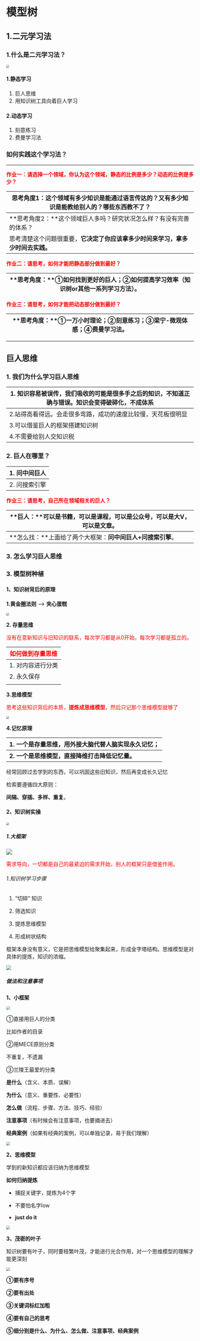 <h1>模型树</h1>
<h2>1.二元学习法</h2>

<h3>1.什么是二元学习法？</h3>

<img src=".\model_tree_imgs\二元学习法.png" style="zoom:50%;" />



<h4>1.静态学习</h4>

1. 巨人思维
2. 用知识树工具向着巨人学习

<h4>2.动态学习</h4>

1. 刻意练习
2. 费曼学习法


<h3>如何实践这个学习法？</h3>

------





**<font color=red>作业一：请选择一个领域，你认为这个领域，静态的比例是多少？动态的比例是多少？</font>**

| **思考角度1：这个**领域有多少知识是能通过语言传达的？又有多少知识是能教给别人的？哪些东西教不了？ |
| ------------------------------------------------------------ |
| **思考角度2：**这个领域巨人多吗？研究状况怎么样？有没有完善的体系？ |
| 思考清楚这个问题很重要，**它决定了你应该拿多少时间来学习，拿多少时间去实践。** |

<font color=red>**作业二：请思考，如何才能把静态部分做到最好？**</font>

| **思考角度：**①如何找到更好的巨人；②如何提高学习效率（知识树or其他一系列学习方法）。 |
| ------------------------------------------------------------ |

**<font color=red>作业三：请思考，如何才能把动态部分做到最好？</font>**

| **思考角度：**①一万小时理论；②刻意练习；③梁宁-微观体感；④费曼学习法。 |
| ------------------------------------------------------------ |

------



<h2>巨人思维</h2>



<h3>1. 我们为什么学习巨人思维</h3>

| 1. 知识容易被误传，我们吸收的可能是很多手之后的知识，不知道正确与错误。知识会变得破碎化，不成体系 |
| -----------------------------------------------------------|
| 2.站得高看得远。会走很多弯路，成功的速度比较慢，天花板很明显 |
|                               3.可以借鉴巨人的框架搭建知识树 |
|                                       4.不需要给别人交知识税 |

<h3>2. 巨人在哪里？</h3>

| 1. 问中间巨人 |
| ------------- |
| 2. 问搜索引擎 |

**<font color=red>作业三：请思考，自己所在领域相关的巨人？</font>**

| **巨人：**可以是书籍，可以是课程，可以是公众号，可以是大V，可以是文章。 |
| ------------------------------------------------------------ |
| **怎么找：**上面给了两个大框架：**问中间巨人+问搜索引擎**。  |

<h3>3. 怎么学习巨人思维</h3>


<h3>3. 模型树种植</h3>

<h4>1、知识树背后的原理</h4>

**1.黄金圈法则** --> **夹心蛋糕**

<img src=".\model_tree_imgs\黄金法则.jpg" style="zoom:50%;" />



**2. 存量思维**

<font color=red>没有在意新知识与旧知识的联系，每次学习都是从0开始，每次学习都是孤立的。</font>

| <font color=red>**如何做到存量思维**</font> |
| ------------------------------------------- |
| 1. 对内容进行分类                           |
| 2. 永久保存                                 |
|                                             |

**3.思维模型**

<font color=red>思考这些知识背后的本质，**提炼成思维模型**，然后只记那个思维模型就够了</font>

<img src=".\model_tree_imgs\思维模型层次.jpg" style="zoom:50%;" />

**4.记忆原理**

| **1. 一个是存量思维，用外接大脑代替人脑实现永久记忆；** |
| ------------------------------------------------------- |
| **2. 一个是思维模型，直接降维打击降低记忆量。**         |

经常回顾过去学到的东西，可以巩固这些旧知识，然后再变成长久记忆

检索要遵循四大原则：

**间隔、穿插、多样、重复**。



<h4>2、知识树实操</h4>

<img src=".\model_tree_imgs\知识树结构.png" style="zoom:50%;" />

<h5>1.大框架</h5>

![](E:\my_document\doc\model_tree_imgs\知识树-大框架.png)

<font color=red>需求导向，一切都是自己的最紧迫的需求开始，别人的框架只是借鉴作用。</font>



<h6>1.知识树学习步骤</h6>

1. “切碎” 知识

2. 筛选知识
3. 提炼思维模型
4. 形成树状结构



框架本身没有意义，它是把思维模型给聚集起来，形成金字塔结构。思维模型是对具体的提炼，知识的浓缩。

<img src="E:\my_document\doc\model_tree_imgs\框架-思维模型的关系.png" style="zoom:80%;" />

<h5>做法和注意事项</h5>

**1、小框架**



<img src=".\model_tree_imgs\小框架.png" style="zoom:60%;" />

①直接用巨人的分类 

比如作者的目录

②用MECE原则分类 

不重复，不遗漏

③兰陵王最爱的分类 

**是什么**（含义、本质、误解）

**为什么**（意义、重要性、必要性）

**怎么做**（流程、步骤、方法、技巧、经验）

**注意事项**（有时候会有注意事项，也要摘进去）

**经典案例**（如果有经典的案例，可以单独记录，易于我们理解）

<img src=".\model_tree_imgs\常用分类.png" style="zoom:60%;" />

**2、思维模型**

学到的新知识都应该归纳为思维模型

**如何归纳提炼**

* 捕捉关键字，提炼为4个字

* 不要怕名字low

* **just do it**

<img src=".\model_tree_imgs\思维模型.png" style="zoom:60%;" />

**3、茂密的叶子**

知识树要有叶子，同时要枝繁叶茂，才能进行光合作用，对一个思维模型的理解才能更深刻

<img src=".\model_tree_imgs\知识树-叶子.png" style="zoom:62%;" />

**①要有序号**

**②要有出处**

**③关键词标红加粗**

**④要有自己的思考**

**⑤细分到是什么、为什么、怎么做、注意事项、经典案例**

